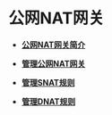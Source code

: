 # 公网NAT网关<a name="nat_publicnat_0000"></a>

-   **[公网NAT网关简介](DNAT规则管理-私网NAT网关-0.md)**  

-   **[管理公网NAT网关](DNAT规则管理-私网NAT网关-1.md)**  

-   **[管理SNAT规则](DNAT规则管理-私网NAT网关-6.md)**  

-   **[管理DNAT规则](DNAT规则管理-私网NAT网关-11.md)**  


